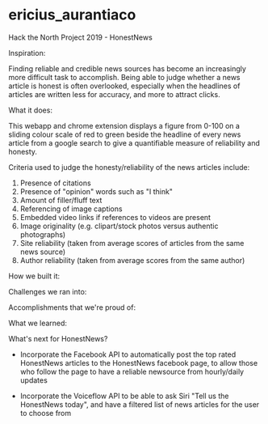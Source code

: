 # ericius_aurantiaco

Hack the North Project 2019 - HonestNews

Inspiration:

Finding reliable and credible news sources has become an increasingly more difficult task to accomplish. Being able to judge whether a news article is honest is often overlooked, especially when the headlines of articles are written less for accuracy, and more to attract clicks.

What it does:

This webapp and chrome extension displays a figure from 0-100 on a sliding colour scale of red to green beside the headline of every news article from a google search to give a quantifiable measure of reliability and honesty. 

Criteria used to judge the honesty/reliability of the news articles include:

1. Presence of citations
2. Presence of "opinion" words such as "I think"
3. Amount of filler/fluff text
4. Referencing of image captions
5. Embedded video links if references to videos are present
6. Image originality (e.g. clipart/stock photos versus authentic photographs)
5. Site reliability (taken from average scores of articles from the same news source) 
6. Author reliability (taken from average scores from the same author) 


How we built it:


Challenges we ran into:


Accomplishments that we're proud of:


What we learned:


What's next for HonestNews?

- Incorporate the Facebook API to automatically post the top rated HonestNews articles to the HonestNews facebook page, to allow those who follow the page to have a reliable newsource from hourly/daily updates

- Incorporate the Voiceflow API to be able to ask Siri "Tell us the HonestNews today", and have a filtered list of news articles for the user to choose from
